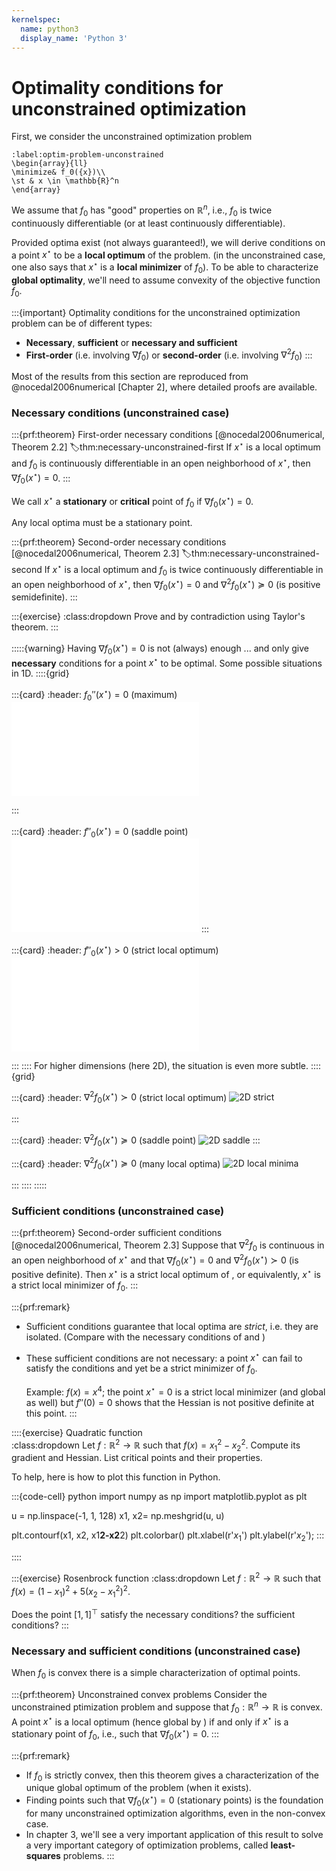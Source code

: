 ```yaml
---
kernelspec:
  name: python3
  display_name: 'Python 3'
---
```


# Optimality conditions for unconstrained optimization

First, we consider the unconstrained optimization problem

```{math}
:label:optim-problem-unconstrained
\begin{array}{ll}
\minimize& f_0({x})\\
\st & x \in \mathbb{R}^n
\end{array}
```

We assume that $f_0$ has "good" properties on $\mathbb{R}^n$, i.e., $f_0$ is twice continuously differentiable (or at least continuously differentiable).

Provided optima exist (not always guaranteed!), we will derive conditions on a point $x^\star$ to be a **local optimum** of the problem. (in the unconstrained case, one also says that $x^\star$ is a **local minimizer** of $f_0$).
To be able to characterize **global optimality**, we'll need to assume convexity of the objective function $f_0$. 

:::{important}
Optimality conditions for the unconstrained optimization problem [](#optim-problem-unconstrained) can be of different types:

- **Necessary**, **sufficient** or **necessary and sufficient**
- **First-order** (i.e. involving $\nabla f_0$) or **second-order** (i.e. involving $\nabla^2 f_0$)
:::

Most of the results from this section are reproduced from @nocedal2006numerical [Chapter 2], where detailed proofs are available. 

### Necessary conditions (unconstrained case)

:::{prf:theorem} First-order necessary conditions [@nocedal2006numerical, Theorem 2.2]
:label:thm:necessary-unconstrained-first
If $x^\star$ is a local optimum and $f_0$ is continuously differentiable in an open neighborhood of $x^\star$, then $\nabla f_0 (x^\star) = 0$.
:::

We call $x^\star$ a **stationary** or **critical** point of $f_0$ if $\nabla f_0(x^\star) = 0$.

Any local optima must be a stationary point.

:::{prf:theorem} Second-order necessary conditions [@nocedal2006numerical, Theorem 2.3]
:label:thm:necessary-unconstrained-second
If $x^\star$ is a local optimum and $f_0$ is twice continuously differentiable in an open neighborhood of $x^\star$, then $\nabla f_0(x^\star) = 0$ and $\nabla^2 f_0(x^\star) \succeq 0$ (is positive semidefinite).
:::

:::{exercise}
:class:dropdown
Prove [](#thm:necessary-unconstrained-first) and [](#thm:necessary-unconstrained-second) by contradiction using Taylor's theorem.
:::

:::::{warning} Having $\nabla f_0(x^\star) = 0$ is not (always) enough ...
[](#thm:necessary-unconstrained-first) and [](#thm:necessary-unconstrained-second) only give **necessary** conditions for a point $x^\star$ to be optimal. 
Some possible situations in 1D.
::::{grid}

:::{card}
:header: $f_0''(x^\star) = 0$ (maximum)
![1D maxima](figures/1D_maxima.pdf)

:::

:::{card}
:header: $f''_0(x^\star) = 0$ (saddle point)
![1D saddle](figures/1D_saddle.pdf)
:::

:::{card}
:header: $f''_0(x^\star) > 0$ (strict local optimum)
![1D strict minima](figures/1D_strict_minima.pdf)

:::
::::
For higher dimensions (here 2D), the situation is even more subtle.
::::{grid} 

:::{card}
:header: $\nabla^2 f_0 (x^\star) \succ 0$ (strict local optimum)
![2D strict](figures/2D_strict.png)

:::

:::{card}
:header: $\nabla^2 f_0 (x^\star) \succeq 0$ (saddle point)
![2D saddle](figures/saddlepoint.png)
:::

:::{card}
:header: $\nabla^2 f_0(x^\star) \succeq 0$ (many local optima)
![2D local minima](figures/2Dnonstrict.png)

:::
::::
:::::

### Sufficient conditions (unconstrained case)

:::{prf:theorem} Second-order sufficient conditions [@nocedal2006numerical, Theorem 2.3]
Suppose that $\nabla^2 f_0$ is continuous in an open neighborhood of $x^\star$ and that $\nabla f_0(x^\star) = 0$ and $\nabla^2 f_0(x^\star) \succ 0$ (is positive definite). Then $x^\star$ is a strict local optimum of [](#optim-problem-unconstrained), or equivalently, $x^\star$ is a strict local minimizer of $f_0$. 
:::

:::{prf:remark}
- Sufficient conditions guarantee that local optima are *strict*, i.e. they are isolated. (Compare with the necessary conditions of [](#thm:necessary-unconstrained-first) and [](#thm:necessary-unconstrained-second))
- These sufficient conditions are not necessary: a point $x^\star$ can fail to satisfy the conditions and yet be a strict minimizer of $f_0$.

    Example: $f(x) = x^4$; the point $x^\star = 0$ is a strict local minimizer (and global as well) but $f''(0) = 0$ shows that the Hessian is not positive definite at this point.
:::

::::{exercise} Quadratic function  
:class:dropdown
Let $f:\mathbb{R}^2 \rightarrow \mathbb{R}$ such that $f(x) = x_1^2 - x_2^2$. Compute its gradient and Hessian. List critical points and their properties.

To help, here is how to plot this function in Python. 

:::{code-cell} python
import numpy as np
import matplotlib.pyplot as plt

u = np.linspace(-1, 1, 128)
x1, x2= np.meshgrid(u, u)

plt.contourf(x1, x2, x1**2-x2**2)
plt.colorbar()
plt.xlabel(r'$x_1$')
plt.ylabel(r'$x_2$');
:::

::::


:::{exercise} Rosenbrock function
:class:dropdown
Let $f:\mathbb{R}^2 \rightarrow \mathbb{R}$ such that $f(x) = (1-x_1)^2 + 5(x_2-x_1^2)^2$.

Does the point $[1, 1]^\top$ satisfy the necessary conditions? the sufficient conditions?
:::

### Necessary and sufficient conditions (unconstrained case)

When $f_0$ is convex there is a simple characterization of optimal points.

:::{prf:theorem} Unconstrained convex problems
Consider the unconstrained ptimization problem [](#optim-problem-unconstrained) and suppose that $f_0:\mathbb{R}^n\rightarrow \mathbb{R}$ is convex.  
A point $x^\star$ is a local optimum (hence global by [](#thm:uniqueness_cvx)) if and only if $x^\star$ is a stationary point of $f_0$, i.e., such that $\nabla f_0(x^\star) = 0$.
:::

:::{prf:remark}
- If $f_0$ is strictly convex, then this theorem gives a characterization of the unique global optimum of the problem (when it exists).
- Finding points such that $\nabla f_0 (x^\star) = 0$ (stationary points) is the foundation for many unconstrained optimization algorithms, even in the non-convex case.
- In chapter 3, we'll see a very important application of this result to solve a very important category of optimization problems, called **least-squares** problems.
:::